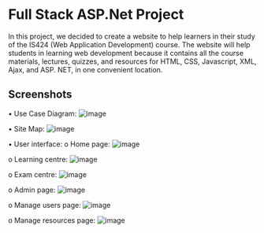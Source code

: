 # Full Stack ASP.Net Project

In this project, we decided to create a website to help learners in their study of the IS424 (Web Application Development) course. The website will help students in learning web development because it contains all the course materials, lectures, quizzes, and resources for HTML, CSS, Javascript, XML, Ajax, and ASP. NET, in one convenient location. 

## Screenshots

•	Use Case Diagram:
![image](https://user-images.githubusercontent.com/65503195/207802010-832ec303-d576-4724-bd36-94d346199d8a.png)

•	Site Map:
![image](https://user-images.githubusercontent.com/65503195/207802074-d640bd72-f5ce-4352-987a-35d81e2039ec.png)


•	User interface:
  o	Home page:
  ![image](https://user-images.githubusercontent.com/65503195/207802196-45c4b09d-5959-4394-ab0e-b75faf60ea58.png)
  
  o	Learning centre:
  ![image](https://user-images.githubusercontent.com/65503195/207802340-947f847b-64db-46a7-87c5-816bc7bd1510.png)
  
  o	Exam centre:
  ![image](https://user-images.githubusercontent.com/65503195/207802524-26df54c9-d83f-40d8-bd80-2623809a403e.png)

  o	Admin page:
  ![image](https://user-images.githubusercontent.com/65503195/207802673-7f10794c-a008-4f19-991f-beb25f3d2882.png)

  o	Manage users page:
  ![image](https://user-images.githubusercontent.com/65503195/207802773-64d8b884-4d6f-47f0-bcb3-db99db4ed7d5.png)

  o	Manage resources page:
  ![image](https://user-images.githubusercontent.com/65503195/207802834-f50b213e-74a8-4d48-a702-b4e64c286225.png)

